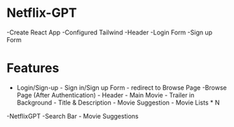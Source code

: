 # Netflix-GPT

-Create React App
-Configured Tailwind
-Header
-Login Form
-Sign up Form

# Features

- Login/Sign-up - Sign in/Sign up Form - redirect to Browse Page
  -Browse Page (After Authentication) - Header - Main Movie - Trailer in Background - Title & Description - Movie Suggestion - Movie Lists \* N

-NetflixGPT
-Search Bar - Movie Suggestions
